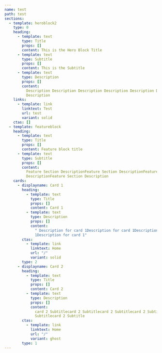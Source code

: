 ```yaml
---
name: test
path: test
sections:
  - template: heroblock2
    type: 0
    heading:
      - template: text
        type: Title
        props: []
        content: This is the Hero Block Title
      - template: text
        type: Subtitle
        props: []
        content: This is the Subtitle
      - template: text
        type: Description
        props: []
        content:
          Description Description Description Description Description Description
          Description
    links:
      - template: link
        linktext: Test
        url: test
        variant: solid
    ctas: []
  - template: featureblock
    heading:
      - template: text
        type: Title
        props: []
        content: Feature block title
      - template: text
        type: Subtitle
        props: []
        content:
          Feature Section DescriptionFeature Section DescriptionFeature Section
          DescriptionFeature Section Description
    cards:
      - displayname: Card 1
        heading:
          - template: text
            type: Title
            props: []
            content: Card 1
          - template: text
            type: Description
            props: []
            content:
              " Description for card 1Description for card 1Description for card
              1Description for card 1"
        ctas:
          - template: link
            linktext: Home
            url: "/"
            variant: solid
        type: 2
      - displayname: Card 2
        heading:
          - template: text
            type: Title
            props: []
            content: Card 2
          - template: text
            type: Description
            props: []
            content:
              card 2 Subtitlecard 2 Subtitlecard 2 Subtitlecard 2 Subtitlecard 2
              Subtitlecard 2 Subtitle
        ctas:
          - template: link
            linktext: Home
            url: "/"
            variant: ghost
        type: 1
---
```

